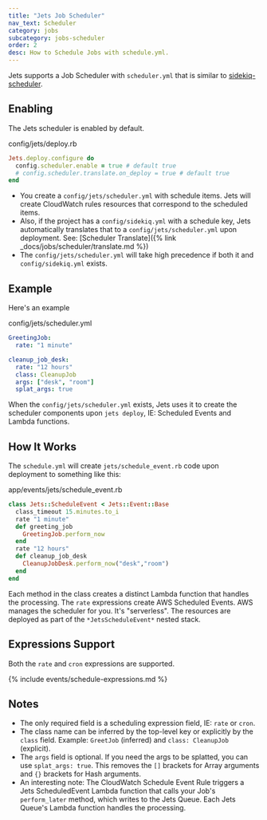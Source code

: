 ```yaml
---
title: "Jets Job Scheduler"
nav_text: Scheduler
category: jobs
subcategory: jobs-scheduler
order: 2
desc: How to Schedule Jobs with schedule.yml.
---
```


Jets supports a Job Scheduler with `scheduler.yml` that is similar to [sidekiq-scheduler](https://github.com/sidekiq-scheduler/sidekiq-scheduler).

## Enabling

The Jets scheduler is enabled by default.

config/jets/deploy.rb

```ruby
Jets.deploy.configure do
  config.scheduler.enable = true # default true
  # config.scheduler.translate.on_deploy = true # default true
end
```

* You create a `config/jets/scheduler.yml` with schedule items. Jets will create CloudWatch rules resources that correspond to the scheduled items.
* Also, if the project has a `config/sidekiq.yml` with a schedule key, Jets automatically translates that to a `config/jets/scheduler.yml` upon deployment. See: [Scheduler Translate]({% link _docs/jobs/scheduler/translate.md %})
* The `config/jets/scheduler.yml` will take high precedence if both it and `config/sidekiq.yml` exists.

## Example

Here's an example

config/jets/scheduler.yml

```yaml
GreetingJob:
  rate: "1 minute"

cleanup_job_desk:
  rate: "12 hours"
  class: CleanupJob
  args: ["desk", "room"]
  splat_args: true
```

When the `config/jets/scheduler.yml` exists, Jets uses it to create the scheduler components upon `jets deploy`, IE: Scheduled Events and Lambda functions.

## How It Works

The `schedule.yml` will create `jets/schedule_event.rb` code upon deployment to something like this:

app/events/jets/schedule_event.rb

```ruby
class Jets::ScheduleEvent < Jets::Event::Base
  class_timeout 15.minutes.to_i
  rate "1 minute"
  def greeting_job
    GreetingJob.perform_now
  end
  rate "12 hours"
  def cleanup_job_desk
    CleanupJobDesk.perform_now("desk","room")
  end
end
```

Each method in the class creates a distinct Lambda function that handles the processing. The `rate` expressions create AWS Scheduled Events. AWS manages the scheduler for you. It's "serverless". The resources are deployed as part of the `*JetsScheduleEvent*` nested stack.

## Expressions Support

Both the `rate` and `cron` expressions are supported.

{% include events/schedule-expressions.md %}

## Notes

* The only required field is a scheduling expression field, IE: `rate` or `cron`.
* The class name can be inferred by the top-level key or explicitly by the `class` field. Example: `GreetJob` (inferred) and `class: CleanupJob` (explicit).
* The `args` field is optional. If you need the args to be splatted, you can use `splat_args: true`. This removes the `[]` brackets for Array arguments and `{}` brackets for Hash arguments.
* An interesting note: The CloudWatch Schedule Event Rule triggers a Jets ScheduledEvent Lambda function that calls your Job's `perform_later` method, which writes to the Jets Queue. Each Jets Queue's Lambda function handles the processing.